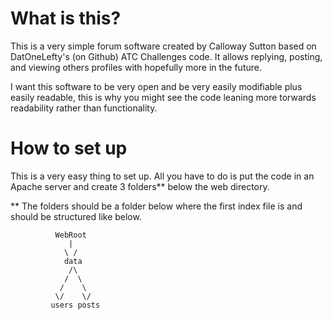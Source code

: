 # What is this?

This is a very simple forum software created by Calloway Sutton based on DatOneLefty's (on Github) ATC Challenges code.
It allows replying, posting, and viewing others profiles with hopefully more in the future.

I want this software to be very open and be very easily modifiable plus easily readable, this is why you might see the code
leaning more torwards readability rather than functionality.

# How to set up

This is a very easy thing to set up. All you have to do is put the code in an Apache server and create 3 folders** below the
web directory.

** The folders should be a folder below where the first index file is and should be structured like below.
```
          WebRoot
             |
            \ /
            data
             /\
            /  \
           /    \
          \/    \/
         users posts
